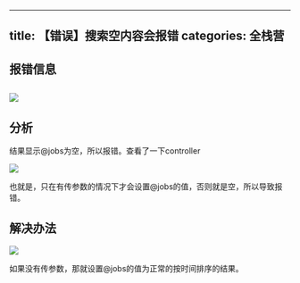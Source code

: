 
---
title: 【错误】搜索空内容会报错
categories: 全栈营
---

## 报错信息

## ![][image-1]

## 分析

结果显示@jobs为空，所以报错。查看了一下controller

![][image-2]

也就是，只在有传参数的情况下才会设置@jobs的值，否则就是空，所以导致报错。



## 解决办法

![][image-3]

如果没有传参数，那就设置@jobs的值为正常的按时间排序的结果。


[image-1]:	http://oggx6lf7f.bkt.clouddn.com/rn2n2.png
[image-2]:	http://oggx6lf7f.bkt.clouddn.com/0mag2.png
[image-3]:	http://oggx6lf7f.bkt.clouddn.com/mjhc9.png